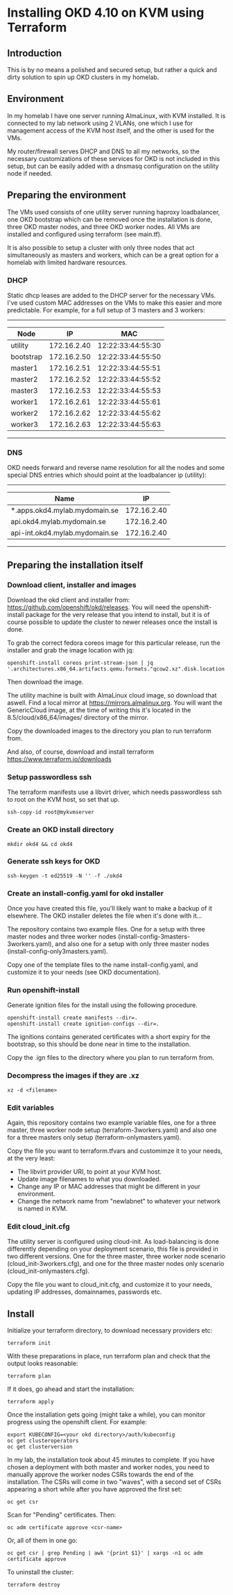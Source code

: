 # Installing OKD 4.10 on KVM using Terraform

## Introduction

This is by no means a polished and secured setup, but rather a quick and dirty solution to spin up OKD clusters in my homelab.

## Environment

In my homelab I have one server running AlmaLinux, with KVM installed. It is connected to my lab network using 2 VLANs, one which I use
for management access of the KVM host itself, and the other is used for the VMs.

My router/firewall serves DHCP and DNS to all my networks, so the necessary customizations of these services for OKD is not included
in this setup, but can be easily added with a dnsmasq configuration on the utility node if needed.

## Preparing the environment

The VMs used consists of one utility server running haproxy loadbalancer, one OKD bootstrap which can be removed once the installation is
done, three OKD master nodes, and three OKD worker nodes. All VMs are installed and configured using terraform (see main.tf).

It is also possible to setup a cluster with only three nodes that act simultaneously as masters and workers, which can be a great option
for a homelab with limited hardware resources.

### DHCP

Static dhcp leases are added to the DHCP server for the necessary VMs. I've used custom MAC addresses on the VMs to make this easier and
more predictable. For example, for a full setup of 3 masters and 3 workers:

------------------------------------------------
| Node      | IP          | MAC                |
| ----------| ----------- | -------------------|
| utility   | 172.16.2.40 |  12:22:33:44:55:30 |
| bootstrap | 172.16.2.50 |  12:22:33:44:55:50 |
| master1   | 172.16.2.51 |  12:22:33:44:55:51 |
| master2   | 172.16.2.52 |  12:22:33:44:55:52 |
| master3   | 172.16.2.53 |  12:22:33:44:55:53 |
| worker1   | 172.16.2.61 |  12:22:33:44:55:61 |
| worker2   | 172.16.2.62 |  12:22:33:44:55:62 |
| worker3   | 172.16.2.63 |  12:22:33:44:55:63 |
------------------------------------------------

### DNS

OKD needs forward and reverse name resolution for all the nodes and some special DNS entries which should point at the loadbalancer ip (utility):

------------------------------------------------
| Name                           | IP          |
| ------------------------------ | ----------- |
| *.apps.okd4.mylab.mydomain.se  | 172.16.2.40 | 
| api.okd4.mylab.mydomain.se     | 172.16.2.40 |
| api-int.okd4.mylab.mydomain.se | 172.16.2.40 |
------------------------------------------------

## Preparing the installation itself

### Download client, installer and images

Download the okd client and installer from: https://github.com/openshift/okd/releases. You will need the openshift-install package for
the very release that you intend to install, but it is of course possible to update the cluster to newer releases once the install
is done.

To grab the correct fedora coreos image for this particular release, run the installer and grab the image location with jq:

    openshift-install coreos print-stream-json | jq '.architectures.x86_64.artifacts.qemu.formats."qcow2.xz".disk.location'

Then download the image.

The utility machine is built with AlmaLinux cloud image, so download that aswell. Find a local mirror at https://mirrors.almalinux.org.
You will want the GenericCloud image, at the time of writing this it's located in the 8.5/cloud/x86_64/images/ directory of the mirror.

Copy the downloaded images to the directory you plan to run terraform from.

And also, of course, download and install terraform https://www.terraform.io/downloads

### Setup passwordless ssh

The terraform manifests use a libvirt driver, which needs passwordless ssh to root on the KVM host, so set that up.

    ssh-copy-id root@mykvmserver

### Create an OKD install directory

    mkdir okd4 && cd okd4

### Generate ssh keys for OKD

    ssh-keygen -t ed25519 -N '' -f ./okd4

### Create an install-config.yaml for okd installer

Once you have created this file, you'll likely want to make a backup of it elsewhere. The OKD installer deletes the file when it's done with it...

The repository contains two example files. One for a setup with three master nodes and three worker nodes (install-config-3masters-3workers.yaml),
and also one for a setup with only three master nodes (install-config-only3masters.yaml).

Copy one of the template files to the name install-config.yaml, and customize it to your needs (see OKD documentation).

### Run openshift-install

Generate ignition files for the install using the following procedure.

    openshift-install create manifests --dir=.
    openshift-install create ignition-configs --dir=.

The ignitions contains generated certificates with a short expiry for the bootstrap, so this should be done near in time to the installation.

Copy the .ign files to the directory where you plan to run terraform from.

### Decompress the images if they are .xz

    xz -d <filename>

### Edit variables

Again, this repository contains two example variable files, one for a three master, three worker node setup (terraform-3workers.yaml) and also
one for a three masters only setup (terraform-onlymasters.yaml).

Copy the file you want to terraform.tfvars and customimze it to your needs, at the very least:

* The libvirt provider URI, to point at your KVM host.
* Update image filenames to what you downloaded.
* Change any IP or MAC addresses that might be different in your environment.
* Change the network name from "newlabnet" to whatever your network is named in KVM.

### Edit cloud_init.cfg

The utility server is configured using cloud-init. As load-balancing is done differently depending on your deployment scenario, this file is
provided in two different versions. One for the three master, three worker node scenario (cloud_init-3workers.cfg), and one for the three
master nodes only scenario (cloud_init-onlymasters.cfg).

Copy the file you want to cloud_init.cfg, and customize it to your needs, updating IP addresses, domainnames, passwords etc.

## Install

Initialize your terraform directory, to download necessary providers etc:

    terraform init

With these preparations in place, run terraform plan and check that the output looks reasonable:

    terraform plan

If it does, go ahead and start the installation:

    terraform apply

Once the installation gets going (might take a while), you can monitor progress using the openshift client. For example:

    export KUBECONFIG=<your okd directory>/auth/kubeconfig
    oc get clusteroperators
    oc get clusterversion

In my lab, the installation took about 45 minutes to complete. If you have chosen a deployment with both master and worker nodes, you need to manually approve
the worker nodes CSRs towards the end of the installation. The CSRs will come in two "waves", with a second set of CSRs appearing a short while after you have
approved the first set:

    oc get csr

Scan for "Pending" certificates. Then:

    oc adm certificate approve <csr-name>

Or, all of them in one go:

    oc get csr | grep Pending | awk '{print $1}' | xargs -n1 oc adm certificate approve

To uninstall the cluster:

    terraform destroy

